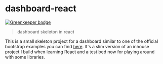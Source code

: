 dashboard-react
===============

[![Greenkeeper badge](https://badges.greenkeeper.io/skriems/dashboard-react.svg)](https://greenkeeper.io/)

> dashboard skeleton in react

This is a small skeleton project for a dashboard similar to one of the official bootstrap examples you can find [here][]. It's a slim version of an inhouse project I build when learning React and a test bed now for playing around with some libraries.

[here]: https://getbootstrap.com/docs/4.1/examples/dashboard/
